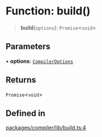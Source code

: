 # Function: build()

> **build**(`options`): `Promise`\<`void`\>

## Parameters

• **options**: [`CompilerOptions`](../interfaces/CompilerOptions.md)

## Returns

`Promise`\<`void`\>

## Defined in

[packages/compiler/lib/build.ts:4](https://github.com/andreisergiu98/baeta/blob/e352a1ec749c5b23df693f5f8373ac0b75347349/packages/compiler/lib/build.ts#L4)
